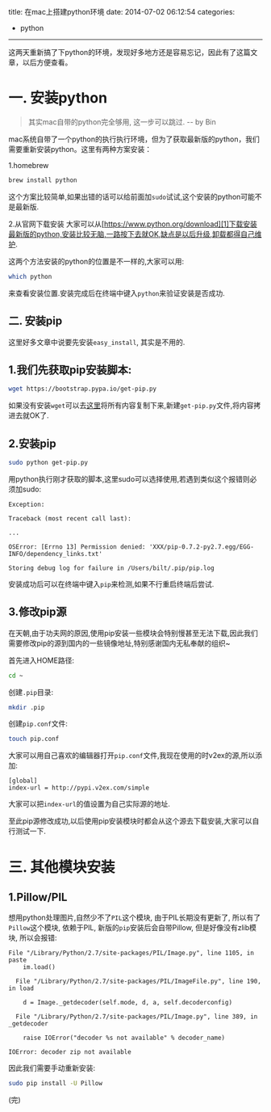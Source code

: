 title: 在mac上搭建python环境
date: 2014-07-02 06:12:54
categories:
- python
---

这两天重新搞了下python的环境，发现好多地方还是容易忘记，因此有了这篇文章，以后方便查看。

<!--more-->

# 一. 安装python

> 其实mac自带的python完全够用, 这一步可以跳过. -- by Bin

mac系统自带了一个python的执行执行环境，但为了获取最新版的python，我们需要重新安装python。这里有两种方案安装：

1.homebrew

```Bash
brew install python
```
这个方案比较简单,如果出错的话可以给前面加`sudo`试试,这个安装的python可能不是最新版.

2.从官网下载安装
大家可以从[https://www.python.org/download][1]下载安装最新版的python,安装比较无脑,一路按下去就OK,缺点是以后升级,卸载都得自己维护.

这两个方法安装的python的位置是不一样的,大家可以用:

```Bash
which python
```

来查看安装位置.安装完成后在终端中键入`python`来验证安装是否成功.


## 二. 安装pip
这里好多文章中说要先安装`easy_install`, 其实是不用的.

## 1.我们先获取pip安装脚本:

```Bash
wget https://bootstrap.pypa.io/get-pip.py
```
如果没有安装`wget`可以去[这里][2]将所有内容复制下来,新建`get-pip.py`文件,将内容拷进去就OK了.


## 2.安装pip

```Bash
sudo python get-pip.py
```
用python执行刚才获取的脚本,这里sudo可以选择使用,若遇到类似这个报错则必须加sudo:
```
Exception:

Traceback (most recent call last):

...

OSError: [Errno 13] Permission denied: 'XXX/pip-0.7.2-py2.7.egg/EGG-INFO/dependency_links.txt'

Storing debug log for failure in /Users/bilt/.pip/pip.log
```
安装成功后可以在终端中键入`pip`来检测,如果不行重启终端后尝试.


## 3.修改pip源

在天朝,由于功夫网的原因,使用pip安装一些模块会特别慢甚至无法下载,因此我们需要修改pip的源到国内的一些镜像地址,特别感谢国内无私奉献的组织~

首先进入HOME路径:

```Bash
cd ~
```
创建`.pip`目录:

```Bash
mkdir .pip
```
创建`pip.conf`文件:
```Bash
touch pip.conf
```
大家可以用自己喜欢的编辑器打开`pip.conf`文件,我现在使用的时v2ex的源,所以添加:
```
[global]
index-url = http://pypi.v2ex.com/simple
```
大家可以把`index-url`的值设置为自己实际源的地址.

至此pip源修改成功,以后使用pip安装模块时都会从这个源去下载安装,大家可以自行测试一下.



# 三. 其他模块安装

## 1.Pillow/PIL

想用python处理图片,自然少不了`PIL`这个模块, 由于PIL长期没有更新了, 所以有了`Pillow`这个模块, 依赖于PIL, 新版的`pip`安装后会自带Pillow, 但是好像没有zlib模块, 所以会报错:

```
File "/Library/Python/2.7/site-packages/PIL/Image.py", line 1105, in paste
    im.load()

  File "/Library/Python/2.7/site-packages/PIL/ImageFile.py", line 190, in load

    d = Image._getdecoder(self.mode, d, a, self.decoderconfig)

  File "/Library/Python/2.7/site-packages/PIL/Image.py", line 389, in _getdecoder

    raise IOError("decoder %s not available" % decoder_name)

IOError: decoder zip not available
```

因此我们需要手动重新安装:
```Bash
sudo pip install -U Pillow
```



(完)




[1]:https://www.python.org/download
[2]:https://bootstrap.pypa.io/get-pip.py
















